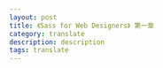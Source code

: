 ```yaml
---
layout: post
title: 《Sass for Web Designers》 第一章
category: translate
description: description
tags: translate
---
```



